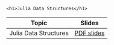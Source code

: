 
~~~
<h1>Julia Data Structures</h1>
~~~


Topic | Slides
:-----: | :--------:
Julia Data Structures   | [PDF slides](../assets/slides/main_03.pdf)



